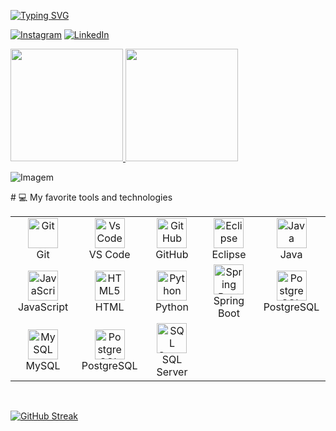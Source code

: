 
[![Typing SVG](https://readme-typing-svg.herokuapp.com?font=Fira+Code&weight=300&size=50&duration=4000&pause=1000&color=2EA44F&center=true&vCenter=true&random=false&width=1000&lines=Why+do+I+feel+so+dissatisfied%3F)](https://git.io/typing-svg)





<!-- Links -->
[![Instagram](https://img.shields.io/badge/Instagram-E4405F?style=for-the-badge&logo=instagram&logoColor=white)](https://www.instagram.com/s-alexandro.s/)
[![LinkedIn](https://img.shields.io/badge/LinkedIn-0077B5?style=for-the-badge&logo=linkedin&logoColor=white)](https://www.linkedin.com/in/alexandro-santos-033280277/)

<!-- GithubStats -->
<div>
  <a href="https://github.com/Alexandro-s">
    <img height="180em" src="https://github-readme-stats.vercel.app/api?username=Alexandro-s&show_icons=true&theme=merko&include_all_commits=true&count_private=true"/>
    <img height="180em" src="https://github-readme-stats.vercel.app/api/top-langs/?username=Alexandro-s&layout=compact&langs_count=6&theme=merko"/>
  </a>
</div>

<!-- Portfolio -->


<!-- GIF -->
<p align="left">
  <img align="center" src="https://github.com/VariableBee/VariableBee/assets/77739311/4e9f41af-6b57-49a7-b15a-74322e96b4d7" alt="Imagem">
</p>
# 💻 My favorite tools and technologies

<table align="center">
  <tr>
    <td align="center" width="96">
        <img src="https://user-images.githubusercontent.com/25181517/192108372-f71d70ac-7ae6-4c0d-8395-51d8870c2ef0.png" width="48" height="48" alt="Git" />
      <br>Git
    </td>
    <td align="center" width="96">
        <img src="https://skillicons.dev/icons?i=vscode" width="48" height="48" alt="VsCode" />
      <br>VS Code
    </td>
    <td align="center" width="96">
        <img src="https://skillicons.dev/icons?i=github" width="48" height="48" alt="GitHub" />
      <br>GitHub
    </td>
    <td align="center" width="96">
        <img src="https://image.flaticon.com/icons/svg/226/226777.svg" width="48" height="48" alt="Eclipse" />
      <br>Eclipse
    </td>
    <td align="center" width="96">
        <img src="https://img.icons8.com/color/48/000000/java-coffee-cup-logo--v2.png" width="48" height="48" alt="Java" />
      <br>Java
    </td>
  </tr>
  <tr>
    <td align="center" width="96">
        <img src="https://www.vectorlogo.zone/logos/javascript/javascript-icon.svg" width="48" height="48" alt="JavaScript" />
      <br>JavaScript
    </td>
    <td align="center" width="96">
        <img src="https://img.icons8.com/color/48/000000/html-5--v1.png" width="48" height="48" alt="HTML5" />
      <br>HTML
    </td>
    <td align="center" width="96">
        <img src="https://img.icons8.com/color/48/000000/python--v1.png" width="48" height="48" alt="Python" />
      <br>Python
    </td>
    <td align="center" width="96">
        <img src="https://www.vectorlogo.zone/logos/springio/springio-icon.svg" width="48" height="48" alt="Spring Boot" />
      <br>Spring Boot
    </td>
    <td align="center" width="96">
        <img src="https://www.postgresql.org/media/img/about/press/elephant.png" width="48" height="48" alt="PostgreSQL" />
      <br>PostgreSQL
    </td>
  </tr>
  <tr>
    <td align="center" width="96">
        <img src="https://image.flaticon.com/icons/svg/2306/2306209.svg" width="48" height="48" alt="MySQL" />
      <br>MySQL
    </td>
    <td align="center" width="96">
        <img src="https://seeklogo.com/images/P/postgresql-logo-074985E2E8-seeklogo.com.png" width="48" height="48" alt="PostgreSQL" />
      <br>PostgreSQL
    </td>
    <td align="center" width="96">
        <img src="https://image.flaticon.com/icons/svg/2920/2920590.svg" width="48" height="48" alt="SQL Server" />
      <br>SQL Server
    </td>
  </tr>
</table>


<br>

<div>

[![GitHub Streak](https://github-readme-streak-stats.herokuapp.com?user=Alexandro-s&theme=gotham&locale=pt_BR&date_format=n%2Fj%5B%2FY%5D&card_width=900)](https://git.io/streak-stats)

</div>
